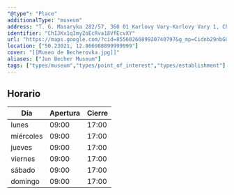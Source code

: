 ```yaml
---
"@type": "Place"
additionalType: "museum"
address: "T. G. Masaryka 282/57, 360 01 Karlovy Vary-Karlovy Vary 1, Chequia"
identifier: "ChIJKx1qImyZoEcRva18VfEcvXY"
url: "https://maps.google.com/?cid=8556026689920740797&g_mp=Cidnb29nbGUubWFwcy5wbGFjZXMudjEuUGxhY2VzLlNlYXJjaFRleHQQABgEIAA"
location: ["50.23021, 12.866988899999999"]
cover: "[[Museo de Becherovka.jpg]]"
aliases: ["Jan Becher Museum"]
tags: ["types/museum","types/point_of_interest","types/establishment"]
---
```


## Horario

| Día  | Apertura  | Cierre  |
|---|---|---|
| lunes | 09:00 | 17:00 |
| miércoles | 09:00 | 17:00 |
| jueves | 09:00 | 17:00 |
| viernes | 09:00 | 17:00 |
| sábado | 09:00 | 17:00 |
| domingo | 09:00 | 17:00 |